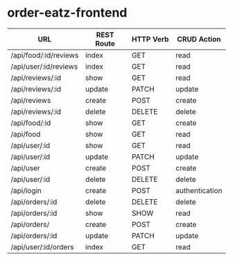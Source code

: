 # order-eatz-frontend
|       **URL**           | **REST Route** | **HTTP Verb** | **CRUD Action** |   
| ----------------------- | -------------- | ------------- | --------------- | 
| /api/food/:id/reviews   | index          | GET           | read            | 
| /api/user/:id/reviews   | index          | GET           | read            | 
| /api/reviews/:id        | show           | GET           | read            | 
| /api/reviews/:id        | update         | PATCH         | update          | 
| /api/reviews            | create         | POST          | create          |   
| /api/reviews/:id        | delete         | DELETE        | delete          | 
| /api/food/:id           | show           | GET           | create          |          
| /api/food               | show           | GET           | read            |                    
| /api/user/:id           | show           | GET           | read            |                   
| /api/user/:id           | update         | PATCH         | update          |         
| /api/user               | create         | POST          | create          |        
| /api/user/:id           | delete         | DELETE        | delete          |          
| /api/login              | create         | POST          | authentication  |                    
| /api/orders/:id         | delete         | DELETE        | delete          |                   
| /api/orders/:id         | show           | SHOW          | read            |         
| /api/orders/            | create         | POST          | create          |   
| /api/orders/:id         | update         | PATCH          | update          |                   
| /api/user/:id/orders    | index          | GET           | read            | 
